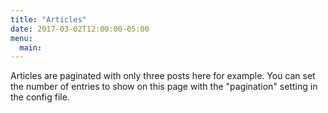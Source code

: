 ```yaml
---
title: "Articles"
date: 2017-03-02T12:00:00-05:00
menu:
  main:
---
```

Articles are paginated with only three posts here for example. You can set the number of entries to show on this page with the "pagination" setting in the config file.
